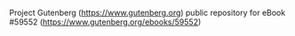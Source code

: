 Project Gutenberg (https://www.gutenberg.org) public repository for
eBook #59552 (https://www.gutenberg.org/ebooks/59552)
